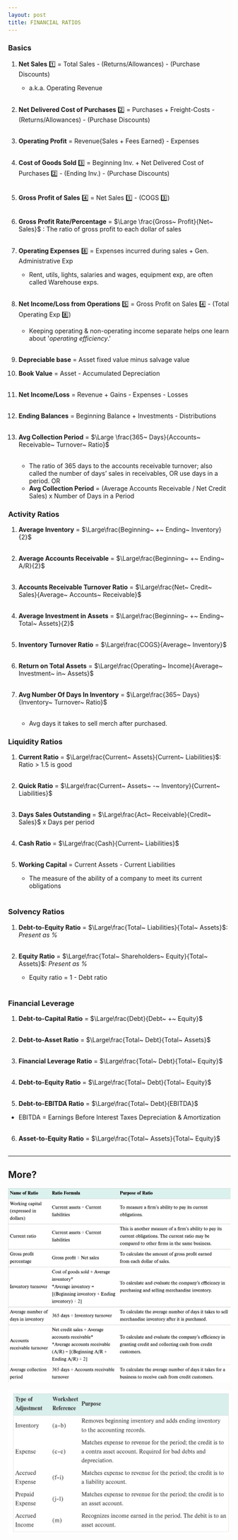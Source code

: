 ```yaml
---
layout: post
title: FINANCIAL RATIOS
---
```


### Basics


1. **Net Sales** :one: = Total Sales - (Returns/Allowances) - (Purchase Discounts)<br>
   - a.k.a. Operating Revenue<br><br>   
   
2. **Net Delivered Cost of Purchases** :two: = Purchases + Freight-Costs - (Returns/Allowances) - (Purchase Discounts)<br><br>

3. **Operating Profit** = Revenue{Sales + Fees Earned} - Expenses<br><br>

4. **Cost of Goods Sold** :three: = Beginning Inv. + Net Delivered Cost of Purchases :two: - (Ending Inv.) - (Purchase Discounts)<br><br>

5. **Gross Profit of Sales** :four: = Net Sales :one:  - (COGS :three:)<br><br>

6.  **Gross Profit Rate/Percentage** = $\Large \frac{Gross~ Profit}{Net~ Sales}$ : The ratio of gross profit to each dollar of sales<br><br>   
    
7.  **Operating Expenses** :eight: = Expenses incurred during sales + Gen. Administrative Exp
    - Rent, utils, lights, salaries and wages, equipment exp, are often called Warehouse exps.<br><br>

8.  **Net Income/Loss from Operations** :five: = Gross Profit on Sales :four:  - (Total Operating Exp :eight:)
    - Keeping operating & non-operating income separate helps one learn about '*operating efficiency*.'<br><br>

9. **Depreciable base** = Asset fixed value minus salvage value

9.  **Book Value** = Asset - Accumulated Depreciation<br><br>

10. **Net Income/Loss** = Revenue + Gains - Expenses - Losses<br><br>

11.  **Ending Balances** = Beginning Balance + Investments - Distributions<br><br>

12. **Avg Collection Period** = $\Large \frac{365~ Days}{Accounts~ Receivable~ Turnover~ Ratio}$<br><br> 
    - The ratio of 365 days to the accounts receivable turnover; also called the number of days’ sales in receivables, OR use days in a period.
OR
    - **Avg Collection Period** = (Average Accounts Receivable / Net Credit Sales) x Number of Days in a Period


### Activity Ratios


1. **Average Inventory** = $\Large\frac{Beginning~ +~ Ending~ Inventory}{2}$<br><br> 

2. **Average Accounts Receivable** = $\Large\frac{Beginning~ +~ Ending~ A/R}{2}$<br><br> 

3. **Accounts Receivable Turnover Ratio** = $\Large\frac{Net~ Credit~ Sales}{Average~ Accounts~ Receivable}$<br><br> 

4. **Average Investment in Assets** =  $\Large\frac{Beginning~ +~ Ending~ Total~ Assets}{2}$<br><br> 

5. **Inventory Turnover Ratio** = $\Large\frac{COGS}{Average~ Inventory}$<br><br> 

6. **Return on Total Assets** = $\Large\frac{Operating~ Income}{Average~ Investment~ in~ Assets}$<br><br> 

7. **Avg Number Of Days In Inventory** = $\Large\frac{365~ Days}{Inventory~ Turnover~ Ratio}$<br><br>
     - Avg days it takes to sell merch after purchased.


### Liquidity Ratios


1. **Current Ratio** = $\Large\frac{Current~ Assets}{Current~ Liabilities}$: Ratio > 1.5 is good<br><br>

2. **Quick Ratio** = $\Large\frac{Current~ Assets~ -~ Inventory}{Current~ Liabilities}$<br><br>   

3. **Days Sales Outstanding** = $\Large\frac{Act~ Receivable}{Credit~ Sales}$ x Days per period<br><br>

4. **Cash Ratio** = $\Large\frac{Cash}{Current~ Liabilities}$<br><br>   

5. **Working Capital** = Current Assets - Current Liabilities
    - The measure of the ability of a company to meet its current obligations<br><br>


### Solvency Ratios

1. **Debt-to-Equity Ratio** = $\Large\frac{Total~ Liabilities}{Total~ Assets}$: *Present as %* <br><br>

1. **Equity Ratio** = $\Large\frac{Total~ Shareholders~ Equity}{Total~ Assets}$: *Present as %*   
   - Equity ratio = 1 - Debt ratio<br><br>


### Financial Leverage


1. **Debt-to-Capital Ratio** = $\Large\frac{Debt}{Debt~ +~ Equity}$<br><br>

2. **Debt-to-Asset Ratio** = $\Large\frac{Total~ Debt}{Total~ Assets}$<br><br>

3. **Financial Leverage Ratio** = $\Large\frac{Total~ Debt}{Total~ Equity}$<br><br>

4. **Debt-to-Equity Ratio** = $\Large\frac{Total~ Debt}{Total~ Equity}$<br><br>

5. **Debt-to-EBITDA Ratio** = $\Large\frac{Total~ Debt}{EBITDA}$   

- EBITDA = Earnings Before Interest Taxes Depreciation & Amortization<br><br>

6. **Asset-to-Equity Ratio** = $\Large\frac{Total~ Assets}{Total~ Equity}$<br><br>

---


## More?

![](/assets/mc-graw-accounting-course/chap13-fin.statements/chap.13.fin.ratios.png)

![](/assets/mc-graw-accounting-course/chap13-fin.statements/types-adjusting-entries.png)

